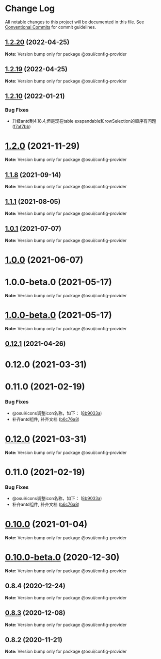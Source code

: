 # Change Log

All notable changes to this project will be documented in this file.
See [Conventional Commits](https://conventionalcommits.org) for commit guidelines.

## [1.2.20](https://gitee.com/gitee-fe/osui/tree/master/compare/v1.2.28...v1.2.20) (2022-04-25)

**Note:** Version bump only for package @osui/config-provider





## [1.2.19](https://gitee.com/gitee-fe/osui/tree/master/compare/v1.2.28...v1.2.19) (2022-04-25)

**Note:** Version bump only for package @osui/config-provider





## [1.2.10](https://gitee.com/gitee-fe/osui/tree/master/compare/v1.2.9...v1.2.10) (2022-01-21)


### Bug Fixes

* 升级antd到4.18.4,但是现在table exapandable和rowSelection的顺序有问题 ([f7af7bb](https://gitee.com/gitee-fe/osui/tree/master/commits/f7af7bbad5ed53099f4cc4c97c5852e631846616))





# [1.2.0](https://gitee.com/gitee-fe/osui/tree/master/compare/v1.1.23...v1.2.0) (2021-11-29)

**Note:** Version bump only for package @osui/config-provider





## [1.1.8](https://gitee.com/gitee-fe/osui/tree/master/compare/v1.1.7...v1.1.8) (2021-09-14)

**Note:** Version bump only for package @osui/config-provider





## [1.1.1](https://gitee.com/gitee-fe/osui/tree/master/compare/v1.0.0-beta.1...v1.1.1) (2021-08-05)

**Note:** Version bump only for package @osui/config-provider





## [1.0.1](https://gitee.com/gitee-fe/osui/tree/master/compare/@osui/config-provider@1.0.0...@osui/config-provider@1.0.1) (2021-07-07)

**Note:** Version bump only for package @osui/config-provider





# [1.0.0](https://gitee.com/gitee-fe/osui/tree/master/compare/@osui/config-provider@0.12.1...@osui/config-provider@1.0.0) (2021-06-07)



# 1.0.0-beta.0 (2021-05-17)

**Note:** Version bump only for package @osui/config-provider





# [1.0.0-beta.0](https://gitee.com/gitee-fe/osui/tree/master/compare/v0.12.1...v1.0.0-beta.0) (2021-05-17)

**Note:** Version bump only for package @osui/config-provider





## [0.12.1](https://gitee.com/gitee-fe/osui/tree/master/compare/@osui/config-provider@0.10.0...@osui/config-provider@0.12.1) (2021-04-26)



# 0.12.0 (2021-03-31)



# 0.11.0 (2021-02-19)


### Bug Fixes

* @osui/icons调整icon名称，如下： ([8b9033a](https://gitee.com/gitee-fe/osui/tree/master/commits/8b9033af14f14ebae853692523739ca22c64123a))
* 补齐antd组件, 补齐文档 ([b6c76a8](https://gitee.com/gitee-fe/osui/tree/master/commits/b6c76a864b121479e151a97e926546f3370d0aed))





# [0.12.0](https://gitee.com/gitee-fe/osui/tree/master/compare/v0.11.0...v0.12.0) (2021-03-31)

**Note:** Version bump only for package @osui/config-provider





# 0.11.0 (2021-02-19)


### Bug Fixes

* @osui/icons调整icon名称，如下： ([8b9033a](https://gitee.com/gitee-fe/osui/tree/master/commits/8b9033af14f14ebae853692523739ca22c64123a))
* 补齐antd组件, 补齐文档 ([b6c76a8](https://gitee.com/gitee-fe/osui/tree/master/commits/b6c76a864b121479e151a97e926546f3370d0aed))





# [0.10.0](https://gitee.com/gitee-fe/osui/tree/master/compare/@osui/config-provider@0.10.0-beta.0...@osui/config-provider@0.10.0) (2021-01-04)

**Note:** Version bump only for package @osui/config-provider





# [0.10.0-beta.0](https://gitee.com/gitee-fe/osui/tree/master/compare/@osui/config-provider@0.8.4...@osui/config-provider@0.10.0-beta.0) (2020-12-30)

**Note:** Version bump only for package @osui/config-provider





## 0.8.4 (2020-12-24)

**Note:** Version bump only for package @osui/config-provider





## [0.8.3](https://gitee.com/gitee-fe/osui/tree/master/compare/@osui/config-provider@0.8.2...@osui/config-provider@0.8.3) (2020-12-08)

**Note:** Version bump only for package @osui/config-provider





## 0.8.2 (2020-11-21)

**Note:** Version bump only for package @osui/config-provider
